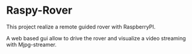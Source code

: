 # Raspy-Rover

This project realize a remote guided rover with RaspberryPI.

A web based gui allow to drive the rover and visualize a video streaming with Mjpg-streamer.

